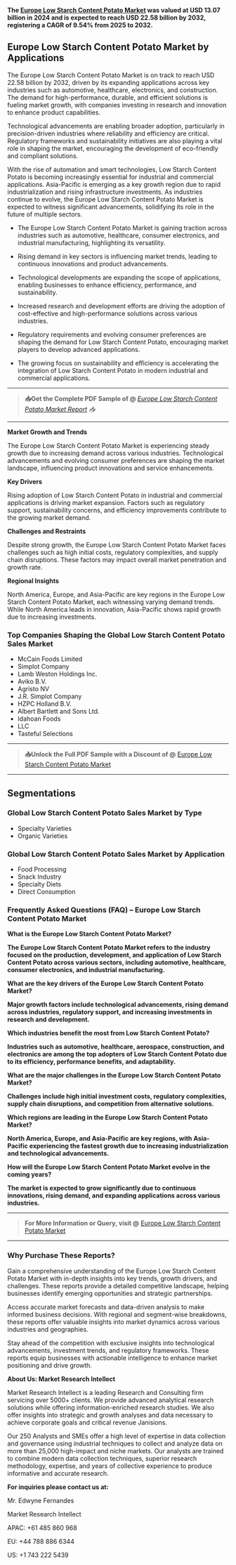 <p><strong>The <a href="https://www.marketresearchintellect.com/download-sample/?rid=903271&amp;utm_source=Pulse-April-Europe&amp;utm_medium=852">Europe Low Starch Content Potato Market</a> was valued at USD 13.07 billion in 2024 and is expected to reach USD 22.58 billion by 2032, registering a CAGR of 9.54% from 2025 to 2032.</strong></p><h2>Europe Low Starch Content Potato Market by Applications&nbsp;</h2><p><p>The Europe Low Starch Content Potato Market is on track to reach USD 22.58 billion by 2032, driven by its expanding applications across key industries such as automotive, healthcare, electronics, and construction. The demand for high-performance, durable, and efficient solutions is fueling market growth, with companies investing in research and innovation to enhance product capabilities.</p><p>Technological advancements are enabling broader adoption, particularly in precision-driven industries where reliability and efficiency are critical. Regulatory frameworks and sustainability initiatives are also playing a vital role in shaping the market, encouraging the development of eco-friendly and compliant solutions.</p><p>With the rise of automation and smart technologies, Low Starch Content Potato is becoming increasingly essential for industrial and commercial applications. Asia-Pacific is emerging as a key growth region due to rapid industrialization and rising infrastructure investments. As industries continue to evolve, the Europe Low Starch Content Potato Market is expected to witness significant advancements, solidifying its role in the future of multiple sectors.</p></p><ul><li><p>The Europe Low Starch Content Potato Market is gaining traction across industries such as automotive, healthcare, consumer electronics, and industrial manufacturing, highlighting its versatility.</p></li><li><p>Rising demand in key sectors is influencing market trends, leading to continuous innovations and product advancements.</p></li><li><p>Technological developments are expanding the scope of applications, enabling businesses to enhance efficiency, performance, and sustainability.</p></li><li><p>Increased research and development efforts are driving the adoption of cost-effective and high-performance solutions across various industries.</p></li><li><p>Regulatory requirements and evolving consumer preferences are shaping the demand for Low Starch Content Potato, encouraging market players to develop advanced applications.</p></li><li><p>The growing focus on sustainability and efficiency is accelerating the integration of Low Starch Content Potato in modern industrial and commercial applications.</p></li></ul><hr /><blockquote><p><strong><span class="font-[700]">📥Get the Complete PDF Sample of @ </span></strong><em><span class="font-[700]"><a href="https://www.marketresearchintellect.com/download-sample/?rid=903271&amp;utm_source=Pulse-April-Europe&amp;utm_medium=852" target="_blank" data-tracking-control-name="article-ssr-frontend-pulse_little-text-block" data-tracking-will-navigate="" data-test-link="">Europe Low Starch Content Potato Market Report</a>&nbsp;📥</span></em></p></blockquote><hr /><p class="" data-start="77" data-end="360"><strong data-start="77" data-end="105">Market Growth and Trends</strong></p><p class="" data-start="77" data-end="360">The Europe Low Starch Content Potato Market is experiencing steady growth due to increasing demand across various industries. Technological advancements and evolving consumer preferences are shaping the market landscape, influencing product innovations and service enhancements.</p><p class="" data-start="362" data-end="606"><strong data-start="362" data-end="377">Key Drivers</strong></p><p class="" data-start="362" data-end="606">Rising adoption of Low Starch Content Potato in industrial and commercial applications is driving market expansion. Factors such as regulatory support, sustainability concerns, and efficiency improvements contribute to the growing market demand.</p><p class="" data-start="608" data-end="849"><strong data-start="608" data-end="637">Challenges and Restraints</strong></p><p class="" data-start="608" data-end="849">Despite strong growth, the Europe Low Starch Content Potato Market faces challenges such as high initial costs, regulatory complexities, and supply chain disruptions. These factors may impact overall market penetration and growth rate.</p><p class="" data-start="851" data-end="1095"><strong data-start="851" data-end="872">Regional Insights</strong></p><p class="" data-start="851" data-end="1095">North America, Europe, and Asia-Pacific are key regions in the Europe Low Starch Content Potato Market, each witnessing varying demand trends. While North America leads in innovation, Asia-Pacific shows rapid growth due to increasing investments.</p><p><h3>Top Companies Shaping the Global Low Starch Content Potato Sales Market </h3><ul><li>McCain Foods Limited</li><li>Simplot Company</li><li>Lamb Weston Holdings Inc.</li><li>Aviko B.V.</li><li>Agristo NV</li><li>J.R. Simplot Company</li><li>HZPC Holland B.V.</li><li>Albert Bartlett and Sons Ltd.</li><li>Idahoan Foods</li><li>LLC</li><li>Tasteful Selections</li></ul></p><hr /><blockquote><p><strong>📥Unlock the Full PDF Sample with a Discount of @</strong> <a href="https://www.marketresearchintellect.com/ask-for-discount/?rid=903271&amp;utm_source=Pulse-April-Europe&amp;utm_medium=852">Europe Low Starch Content Potato Market</a></p></blockquote><hr /><p><h2>Segmentations</h2><h3>Global Low Starch Content Potato Sales Market by Type</h3><ul><li>Specialty Varieties</li><li>Organic Varieties</li></ul><h3>Global Low Starch Content Potato Sales Market by Application</h3><ul><li>Food Processing</li><li>Snack Industry</li><li>Specialty Diets</li><li>Direct Consumption</li></ul></p><h3><strong>Frequently Asked Questions (FAQ) &ndash; Europe Low Starch Content Potato Market</strong></h3><p><strong>What is the Europe Low Starch Content Potato Market?</strong></p><p><strong>The Europe Low Starch Content Potato Market refers to the industry focused on the production, development, and application of Low Starch Content Potato across various sectors, including automotive, healthcare, consumer electronics, and industrial manufacturing.</strong></p><p><strong>What are the key drivers of the Europe Low Starch Content Potato Market?</strong></p><p><strong>Major growth factors include technological advancements, rising demand across industries, regulatory support, and increasing investments in research and development.</strong></p><p><strong>Which industries benefit the most from Low Starch Content Potato?</strong></p><p><strong>Industries such as automotive, healthcare, aerospace, construction, and electronics are among the top adopters of Low Starch Content Potato due to its efficiency, performance benefits, and adaptability.</strong></p><p><strong>What are the major challenges in the Europe Low Starch Content Potato Market?</strong></p><p><strong>Challenges include high initial investment costs, regulatory complexities, supply chain disruptions, and competition from alternative solutions.</strong></p><p><strong>Which regions are leading in the Europe Low Starch Content Potato Market?</strong></p><p><strong>North America, Europe, and Asia-Pacific are key regions, with Asia-Pacific experiencing the fastest growth due to increasing industrialization and technological advancements.</strong></p><p><strong>How will the Europe Low Starch Content Potato Market evolve in the coming years?</strong></p><p><strong>The market is expected to grow significantly due to continuous innovations, rising demand, and expanding applications across various industries.</strong></p><hr /><blockquote><p><span class="font-[700]"><strong>For More Information or Query, visit&nbsp;@</strong>&nbsp;</span><span class="font-[700]"><a href="https://www.marketresearchintellect.com/product/global-low-starch-content-potato-sales-market/?utm_source=Linkedin&utm_medium=852" target="_blank" data-tracking-control-name="article-ssr-frontend-pulse_little-text-block" data-tracking-will-navigate="" data-test-link="">Europe Low Starch Content Potato Market</a></span></p></blockquote><hr /><h3><strong data-start="0" data-end="31">Why Purchase These Reports?</strong></h3><p class="" data-start="35" data-end="297">Gain a comprehensive understanding of the Europe Low Starch Content Potato Market with in-depth insights into key trends, growth drivers, and challenges. These reports provide a detailed competitive landscape, helping businesses identify emerging opportunities and strategic partnerships.</p><p class="" data-start="299" data-end="540">Access accurate market forecasts and data-driven analysis to make informed business decisions. With regional and segment-wise breakdowns, these reports offer valuable insights into market dynamics across various industries and geographies.</p><p class="" data-start="542" data-end="784">Stay ahead of the competition with exclusive insights into technological advancements, investment trends, and regulatory frameworks. These reports equip businesses with actionable intelligence to enhance market positioning and drive growth.</p><p><strong><span class="font-[700]">About Us: Market Research Intellect</span></strong></p><p><span class="">Market Research Intellect is a leading Research and Consulting firm servicing over 5000+ clients. We provide advanced analytical research solutions while offering information-enriched research studies.&nbsp;</span>We also offer insights into strategic and growth analyses and data necessary to achieve corporate goals and critical revenue Janisions.</p><p><span class="">Our 250 Analysts and SMEs offer a high level of expertise in data collection and governance using industrial techniques to collect and analyze data on more than 25,000 high-impact and niche markets. Our analysts are trained to combine modern data collection techniques, superior research methodology, expertise, and years of collective experience to produce informative and accurate research.</span></p><p><strong>For inquiries please contact us at:</strong></p><p>Mr. Edwyne Fernandes</p><p>Market Research Intellect</p><p>APAC: +61 485 860 968</p><p>EU: +44 788 886 6344</p><p>US: +1 743 222 5439</p>